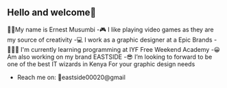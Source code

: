 ## Hello and welcome👋

🧑🏾My name is Ernest Musumbi
-🎮 I like playing video games as they are my source of creativity 
-💻 I work as a graphic designer at a   Epic Brands
-👨🏾‍💻 I'm currently learning programming at IYF Free Weekend Academy 
-😀 Am also working on my brand EASTSIDE 
-😎 I’m looking to forward to be one of the best IT wizards in Kenya
  For your graphic design needs
- Reach me on: 📩eastside00020@gmail 
